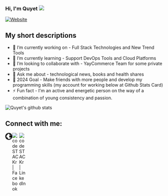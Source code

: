 ### Hi, I'm Quyet <img src="https://media.giphy.com/media/hvRJCLFzcasrR4ia7z/giphy.gif" width="25px">
[![Website](https://img.shields.io/badge/Developer-Coworker-green?style=flat-square)](https://tranvuquyet-portfolio.netlify.app/)
## My short descriptions
- 🔭 I’m currently working on - Full Stack Technologies and New Trend Tools
- 🌱 I’m currently learning - Support DevOps Tools and Cloud Platforms
- 👯 I’m looking to collaborate with - YayCommerce Team for some private projects
- 💬 Ask me about - technological news, books and health shares
- 🥅 2024 Goal - Make friends with more people and develop my programming skills (my account for working below at Github Stats Card)
- ⚡ Fun fact - I'm an active and energetic person on the way of a combination of young consistency and passion. 

![Quyet's github stats](https://github-readme-stats.vercel.app/api/top-langs/?username=quyettranvu&layout=compact)

## Connect with me:
[<img align="left" alt="codeSTACKr.com" width="22px" src="https://raw.githubusercontent.com/iconic/open-iconic/master/svg/globe.svg" />][website]
[<img align="left" alt="codeSTACKr | Facebook" width="22px" src="https://cdn.jsdelivr.net/npm/simple-icons@v3/icons/twitter.svg" />][facebook]
[<img align="left" alt="codeSTACKr | LinkedIn" width="22px" src="https://cdn.jsdelivr.net/npm/simple-icons@v3/icons/linkedin.svg" />][linkedin]
<br />

[website]: https://tranvuquyet-portfolio.netlify.app/
[facebook]: https://www.facebook.com/quyet.tranvu.3
[linkedin]: https://www.linkedin.com/in/tran-vu-quyet-0a5059262/
